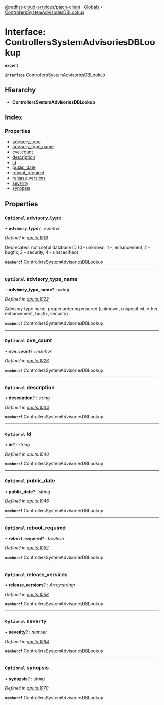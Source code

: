 [@redhat-cloud-services/patch-client](../README.md) › [Globals](../globals.md) › [ControllersSystemAdvisoriesDBLookup](controllerssystemadvisoriesdblookup.md)

# Interface: ControllersSystemAdvisoriesDBLookup

**`export`** 

**`interface`** ControllersSystemAdvisoriesDBLookup

## Hierarchy

* **ControllersSystemAdvisoriesDBLookup**

## Index

### Properties

* [advisory_type](controllerssystemadvisoriesdblookup.md#optional-advisory_type)
* [advisory_type_name](controllerssystemadvisoriesdblookup.md#optional-advisory_type_name)
* [cve_count](controllerssystemadvisoriesdblookup.md#optional-cve_count)
* [description](controllerssystemadvisoriesdblookup.md#optional-description)
* [id](controllerssystemadvisoriesdblookup.md#optional-id)
* [public_date](controllerssystemadvisoriesdblookup.md#optional-public_date)
* [reboot_required](controllerssystemadvisoriesdblookup.md#optional-reboot_required)
* [release_versions](controllerssystemadvisoriesdblookup.md#optional-release_versions)
* [severity](controllerssystemadvisoriesdblookup.md#optional-severity)
* [synopsis](controllerssystemadvisoriesdblookup.md#optional-synopsis)

## Properties

### `Optional` advisory_type

• **advisory_type**? : *number*

*Defined in [api.ts:1016](https://github.com/RedHatInsights/javascript-clients/blob/b3a33353/packages/patch/api.ts#L1016)*

Deprecated, not useful database ID (0 - unknown, 1 -, enhancement, 2 - bugfix, 3 - security, 4 - unspecified)

**`memberof`** ControllersSystemAdvisoriesDBLookup

___

### `Optional` advisory_type_name

• **advisory_type_name**? : *string*

*Defined in [api.ts:1022](https://github.com/RedHatInsights/javascript-clients/blob/b3a33353/packages/patch/api.ts#L1022)*

Advisory type name, proper ordering ensured (unknown, unspecified, other, enhancement, bugfix, security)

**`memberof`** ControllersSystemAdvisoriesDBLookup

___

### `Optional` cve_count

• **cve_count**? : *number*

*Defined in [api.ts:1028](https://github.com/RedHatInsights/javascript-clients/blob/b3a33353/packages/patch/api.ts#L1028)*

**`memberof`** ControllersSystemAdvisoriesDBLookup

___

### `Optional` description

• **description**? : *string*

*Defined in [api.ts:1034](https://github.com/RedHatInsights/javascript-clients/blob/b3a33353/packages/patch/api.ts#L1034)*

**`memberof`** ControllersSystemAdvisoriesDBLookup

___

### `Optional` id

• **id**? : *string*

*Defined in [api.ts:1040](https://github.com/RedHatInsights/javascript-clients/blob/b3a33353/packages/patch/api.ts#L1040)*

**`memberof`** ControllersSystemAdvisoriesDBLookup

___

### `Optional` public_date

• **public_date**? : *string*

*Defined in [api.ts:1046](https://github.com/RedHatInsights/javascript-clients/blob/b3a33353/packages/patch/api.ts#L1046)*

**`memberof`** ControllersSystemAdvisoriesDBLookup

___

### `Optional` reboot_required

• **reboot_required**? : *boolean*

*Defined in [api.ts:1052](https://github.com/RedHatInsights/javascript-clients/blob/b3a33353/packages/patch/api.ts#L1052)*

**`memberof`** ControllersSystemAdvisoriesDBLookup

___

### `Optional` release_versions

• **release_versions**? : *Array‹string›*

*Defined in [api.ts:1058](https://github.com/RedHatInsights/javascript-clients/blob/b3a33353/packages/patch/api.ts#L1058)*

**`memberof`** ControllersSystemAdvisoriesDBLookup

___

### `Optional` severity

• **severity**? : *number*

*Defined in [api.ts:1064](https://github.com/RedHatInsights/javascript-clients/blob/b3a33353/packages/patch/api.ts#L1064)*

**`memberof`** ControllersSystemAdvisoriesDBLookup

___

### `Optional` synopsis

• **synopsis**? : *string*

*Defined in [api.ts:1070](https://github.com/RedHatInsights/javascript-clients/blob/b3a33353/packages/patch/api.ts#L1070)*

**`memberof`** ControllersSystemAdvisoriesDBLookup
